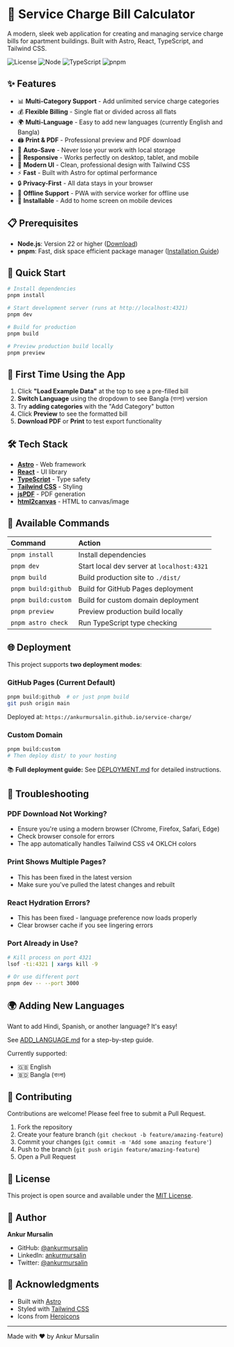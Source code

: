 # 🏢 Service Charge Bill Calculator

A modern, sleek web application for creating and managing service charge bills for apartment buildings. Built with Astro, React, TypeScript, and Tailwind CSS.

![License](https://img.shields.io/badge/license-MIT-blue.svg)
![Node](https://img.shields.io/badge/node-%3E%3D22-green.svg)
![TypeScript](https://img.shields.io/badge/typescript-5.0-blue.svg)
![pnpm](https://img.shields.io/badge/pnpm-9-orange.svg)

## ✨ Features

- 📊 **Multi-Category Support** - Add unlimited service charge categories
- 💰 **Flexible Billing** - Single flat or divided across all flats
- 🌍 **Multi-Language** - Easy to add new languages (currently English and Bangla)
- 🖨️ **Print & PDF** - Professional preview and PDF download
- 💾 **Auto-Save** - Never lose your work with local storage
- 📱 **Responsive** - Works perfectly on desktop, tablet, and mobile
- 🎨 **Modern UI** - Clean, professional design with Tailwind CSS
- ⚡ **Fast** - Built with Astro for optimal performance
- 🔒 **Privacy-First** - All data stays in your browser
- 📴 **Offline Support** - PWA with service worker for offline use
- 📲 **Installable** - Add to home screen on mobile devices

## 📋 Prerequisites

- **Node.js**: Version 22 or higher ([Download](https://nodejs.org/))
- **pnpm**: Fast, disk space efficient package manager ([Installation Guide](https://pnpm.io/installation))

## 🚀 Quick Start

```bash
# Install dependencies
pnpm install

# Start development server (runs at http://localhost:4321)
pnpm dev

# Build for production
pnpm build

# Preview production build locally
pnpm preview
```

## 🎯 First Time Using the App

1. Click **"Load Example Data"** at the top to see a pre-filled bill
2. **Switch Language** using the dropdown to see Bangla (বাংলা) version
3. Try **adding categories** with the "Add Category" button
4. Click **Preview** to see the formatted bill
5. **Download PDF** or **Print** to test export functionality

## 🛠 Tech Stack

- **[Astro](https://astro.build/)** - Web framework
- **[React](https://react.dev/)** - UI library
- **[TypeScript](https://www.typescriptlang.org/)** - Type safety
- **[Tailwind CSS](https://tailwindcss.com/)** - Styling
- **[jsPDF](https://github.com/parallax/jsPDF)** - PDF generation
- **[html2canvas](https://html2canvas.hertzen.com/)** - HTML to canvas/image

## 🧞 Available Commands

| Command                   | Action                                           |
| :------------------------ | :----------------------------------------------- |
| `pnpm install`            | Install dependencies                             |
| `pnpm dev`                | Start local dev server at `localhost:4321`       |
| `pnpm build`              | Build production site to `./dist/`               |
| `pnpm build:github`       | Build for GitHub Pages deployment                |
| `pnpm build:custom`       | Build for custom domain deployment               |
| `pnpm preview`            | Preview production build locally                 |
| `pnpm astro check`        | Run TypeScript type checking                     |

## 🌐 Deployment

This project supports **two deployment modes**:

### GitHub Pages (Current Default)
```bash
pnpm build:github  # or just pnpm build
git push origin main
```
Deployed at: `https://ankurmursalin.github.io/service-charge/`

### Custom Domain
```bash
pnpm build:custom
# Then deploy dist/ to your hosting
```

📚 **Full deployment guide:** See [DEPLOYMENT.md](DEPLOYMENT.md) for detailed instructions.

## 🔧 Troubleshooting

### PDF Download Not Working?
- Ensure you're using a modern browser (Chrome, Firefox, Safari, Edge)
- Check browser console for errors
- The app automatically handles Tailwind CSS v4 OKLCH colors

### Print Shows Multiple Pages?
- This has been fixed in the latest version
- Make sure you've pulled the latest changes and rebuilt

### React Hydration Errors?
- This has been fixed - language preference now loads properly
- Clear browser cache if you see lingering errors

### Port Already in Use?
```bash
# Kill process on port 4321
lsof -ti:4321 | xargs kill -9

# Or use different port
pnpm dev -- --port 3000
```

## 🌍 Adding New Languages

Want to add Hindi, Spanish, or another language? It's easy!

See [ADD_LANGUAGE.md](ADD_LANGUAGE.md) for a step-by-step guide.

Currently supported:
- 🇬🇧 English
- 🇧🇩 Bangla (বাংলা)

## 🤝 Contributing

Contributions are welcome! Please feel free to submit a Pull Request.

1. Fork the repository
2. Create your feature branch (`git checkout -b feature/amazing-feature`)
3. Commit your changes (`git commit -m 'Add some amazing feature'`)
4. Push to the branch (`git push origin feature/amazing-feature`)
5. Open a Pull Request

## 📝 License

This project is open source and available under the [MIT License](LICENSE).

## 👤 Author

**Ankur Mursalin**

- GitHub: [@ankurmursalin](https://github.com/ankurmursalin)
- LinkedIn: [ankurmursalin](https://linkedin.com/in/ankurmursalin)
- Twitter: [@ankurmursalin](https://twitter.com/ankurmursalin)

## 🙏 Acknowledgments

- Built with [Astro](https://astro.build/)
- Styled with [Tailwind CSS](https://tailwindcss.com/)
- Icons from [Heroicons](https://heroicons.com/)

---

Made with ❤️ by Ankur Mursalin
